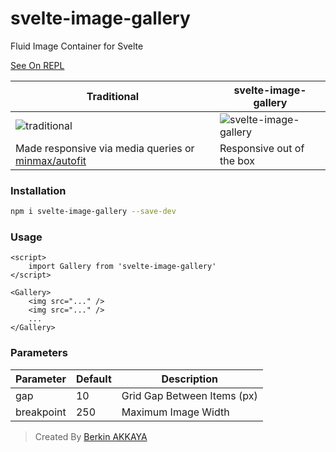 # svelte-image-gallery

Fluid Image Container for Svelte

[See On REPL][repl]

| Traditional | svelte-image-gallery |
| ----------- | -------------------- |
| ![traditional][ss1] | ![svelte-image-gallery][ss2] |
| Made responsive via media queries or [minmax/autofit][minmax] | Responsive out of the box |

[ss1]: https://i.imgur.com/rTSftEw.jpg
[ss2]: https://i.imgur.com/CpgVaWm.jpg
[minmax]: https://css-tricks.com/intrinsically-responsive-css-grid-with-minmax-and-min
[repl]: https://svelte.dev/repl/29b37509123b4a4bac808531f39d7d9e?version=3.24.1

### Installation
```sh
npm i svelte-image-gallery --save-dev
```

### Usage

```svelte
<script>
	import Gallery from 'svelte-image-gallery'
</script>

<Gallery>
	<img src="..." />
	<img src="..." />
	...
</Gallery>
```

### Parameters

| Parameter  | Default | Description                 |
| ---------  | ------- | -----------                 |
| gap        | 10      | Grid Gap Between Items (px) |
| breakpoint | 250     | Maximum Image Width         |

> Created By [Berkin AKKAYA](https://berkinakkaya.github.io)
